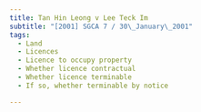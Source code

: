 ```yaml
---
title: Tan Hin Leong v Lee Teck Im 
subtitle: "[2001] SGCA 7 / 30\_January\_2001"
tags:
  - Land
  - Licences
  - Licence to occupy property
  - Whether licence contractual
  - Whether licence terminable
  - If so, whether terminable by notice

---
```


